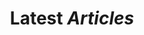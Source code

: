 ---
title: Latest <em>Articles</em>
description: Keep up with the latest of I'm up to around the Metroplex.
---